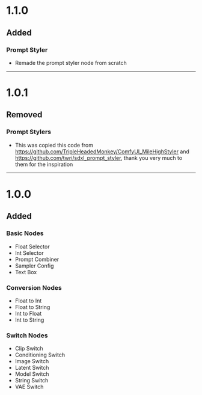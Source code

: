 # 1.1.0
## Added
### Prompt Styler
- Remade the prompt styler node from scratch
---
# 1.0.1
## Removed
### Prompt Stylers
- This was copied this code from https://github.com/TripleHeadedMonkey/ComfyUI_MileHighStyler and https://github.com/twri/sdxl_prompt_styler, thank you very much to them for the inspiration
---
# 1.0.0
## Added
### Basic Nodes
- Float Selector
- Int Selector
- Prompt Combiner
- Sampler Config
- Text Box

### Conversion Nodes
- Float to Int
- Float to String
- Int to Float
- Int to String

### Switch Nodes
- Clip Switch
- Conditioning Switch
- Image Switch
- Latent Switch
- Model Switch
- String Switch
- VAE Switch